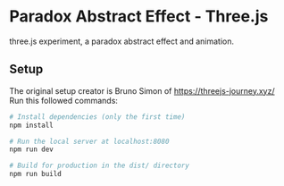 # Paradox Abstract Effect - Three.js
three.js experiment, a paradox abstract effect and animation.

## Setup
The original setup creator is Bruno Simon of https://threejs-journey.xyz/
Run this followed commands:

``` bash
# Install dependencies (only the first time)
npm install

# Run the local server at localhost:8080
npm run dev

# Build for production in the dist/ directory
npm run build
```
